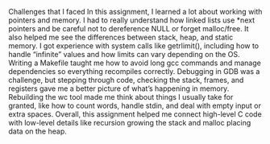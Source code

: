 Challenges that I faced 
In this assignment, I learned a lot about working with pointers and memory. I had to really understand how linked lists use *next pointers and be careful not to dereference NULL or forget malloc/free. It also helped me see the differences between stack, heap, and static memory. I got experience with system calls like getrlimit(), including how to handle “infinite” values and how limits can vary depending on the OS. Writing a Makefile taught me how to avoid long gcc commands and manage dependencies so everything recompiles correctly. Debugging in GDB was a challenge, but stepping through code, checking the stack, frames, and registers gave me a better picture of what’s happening in memory. Rebuilding the wc tool made me think about things I usually take for granted, like how to count words, handle stdin, and deal with empty input or extra spaces. Overall, this assignment helped me connect high-level C code with low-level details like recursion growing the stack and malloc placing data on the heap.

